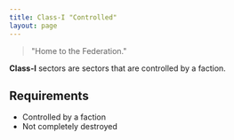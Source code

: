 ```yaml
---
title: Class-I "Controlled"
layout: page
---
```


> "Home to the Federation."

**Class-I** sectors are sectors that are controlled by a faction.

## Requirements

- Controlled by a faction
- Not completely destroyed
